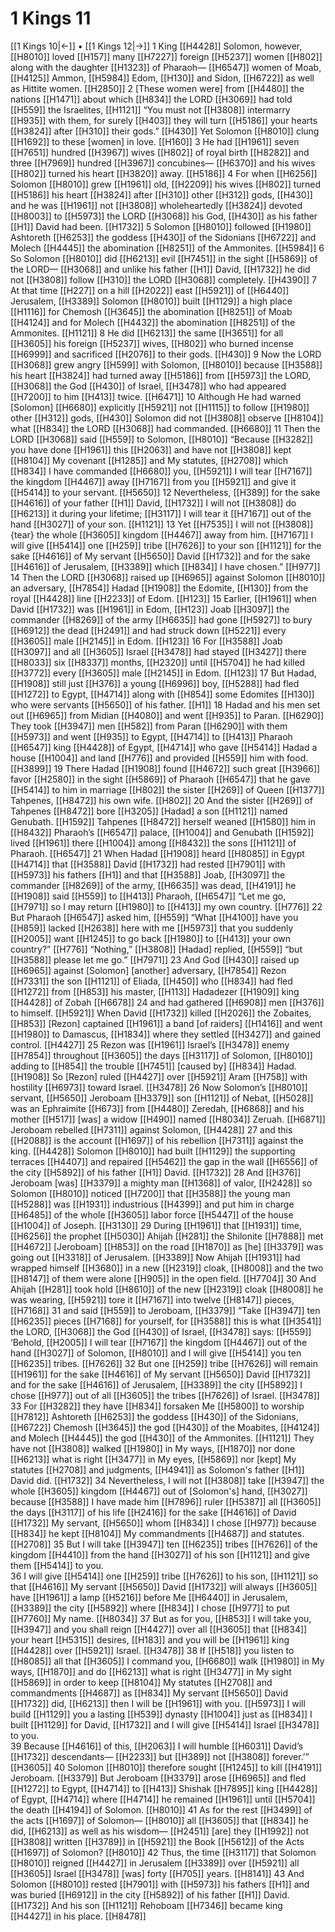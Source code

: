# 1 Kings 11
[[1 Kings 10|←]] • [[1 Kings 12|→]]
1 King [[H4428]] Solomon, however, [[H8010]] loved [[H157]] many [[H7227]] foreign [[H5237]] women [[H802]] along with the daughter [[H1323]] of Pharaoh— [[H6547]] women of Moab, [[H4125]] Ammon, [[H5984]] Edom, [[H130]] and Sidon, [[H6722]] as well as Hittite women. [[H2850]] 
2 [These women were] from [[H4480]] the nations [[H1471]] about which [[H834]] the LORD [[H3069]] had told [[H559]] the Israelites, [[H1121]] “You must not [[H3808]] intermarry [[H935]] with them,  for surely [[H403]] they will turn [[H5186]] your hearts [[H3824]] after [[H310]] their gods.” [[H430]] Yet Solomon [[H8010]] clung [[H1692]] to these [women]  in love. [[H160]] 
3 He had [[H1961]] seven [[H7651]] hundred [[H3967]] wives [[H802]] of royal birth [[H8282]] and three [[H7969]] hundred [[H3967]] concubines— [[H6370]] and his wives [[H802]] turned his heart [[H3820]] away. [[H5186]] 
4 For when [[H6256]] Solomon [[H8010]] grew [[H1961]] old, [[H2209]] his wives [[H802]] turned [[H5186]] his heart [[H3824]] after [[H310]] other [[H312]] gods, [[H430]] and he was [[H1961]] not [[H3808]] wholeheartedly [[H3824]] devoted [[H8003]] to [[H5973]] the LORD [[H3068]] his God, [[H430]] as his father [[H1]] David had been. [[H1732]] 
5 Solomon [[H8010]] followed [[H1980]] Ashtoreth [[H6253]] the goddess [[H430]] of the Sidonians [[H6722]] and Molech [[H4445]] the abomination [[H8251]] of the Ammonites. [[H5984]] 
6 So Solomon [[H8010]] did [[H6213]] evil [[H7451]] in the sight [[H5869]] of the LORD— [[H3068]] and unlike his father [[H1]] David, [[H1732]] he did not [[H3808]] follow [[H310]] the LORD [[H3068]] completely. [[H4390]] 
7 At that time [[H227]] on a hill [[H2022]] east [[H5921]] of [[H6440]] Jerusalem, [[H3389]] Solomon [[H8010]] built [[H1129]] a high place [[H1116]] for Chemosh [[H3645]] the abomination [[H8251]] of Moab [[H4124]] and for Molech [[H4432]] the abomination [[H8251]] of the Ammonites. [[H1121]] 
8 He did [[H6213]] the same [[H3651]] for all [[H3605]] his foreign [[H5237]] wives, [[H802]] who burned incense [[H6999]] and sacrificed [[H2076]] to their gods. [[H430]] 
9 Now the LORD [[H3068]] grew angry [[H599]] with Solomon, [[H8010]] because [[H3588]] his heart [[H3824]] had turned away [[H5186]] from [[H5973]] the LORD, [[H3068]] the God [[H430]] of Israel, [[H3478]] who had appeared [[H7200]] to him [[H413]] twice. [[H6471]] 
10 Although He had warned [Solomon] [[H6680]] explicitly [[H5921]] not [[H1115]] to follow [[H1980]] other [[H312]] gods, [[H430]] Solomon did not [[H3808]] observe [[H8104]] what [[H834]] the LORD [[H3068]] had commanded. [[H6680]] 
11 Then the LORD [[H3068]] said [[H559]] to Solomon, [[H8010]] “Because [[H3282]] you have done [[H1961]] this [[H2063]] and have not [[H3808]] kept [[H8104]] My covenant [[H1285]] and My statutes, [[H2708]] which [[H834]] I have commanded [[H6680]] you, [[H5921]] I will tear [[H7167]] the kingdom [[H4467]] away [[H7167]] from you [[H5921]] and give it [[H5414]] to your servant. [[H5650]] 
12 Nevertheless, [[H389]] for the sake [[H4616]] of your father [[H1]] David, [[H1732]] I will not [[H3808]] do [[H6213]] it during your lifetime; [[H3117]] I will tear it [[H7167]] out of the hand [[H3027]] of your son. [[H1121]] 
13 Yet [[H7535]] I will not [[H3808]] {tear} the whole [[H3605]] kingdom [[H4467]] away from him. [[H7167]] I will give [[H5414]] one [[H259]] tribe [[H7626]] to your son [[H1121]] for the sake [[H4616]] of My servant [[H5650]] David [[H1732]] and for the sake [[H4616]] of Jerusalem, [[H3389]] which [[H834]] I have chosen.” [[H977]] 
14 Then the LORD [[H3068]] raised up [[H6965]] against Solomon [[H8010]] an adversary, [[H7854]] Hadad [[H1908]] the Edomite, [[H130]] from the royal [[H4428]] line [[H2233]] of Edom. [[H123]] 
15 Earlier, [[H1961]] when David [[H1732]] was [[H1961]] in Edom, [[H123]] Joab [[H3097]] the commander [[H8269]] of the army [[H6635]] had gone [[H5927]] to bury [[H6912]] the dead [[H2491]] and had struck down [[H5221]] every [[H3605]] male [[H2145]] in Edom. [[H123]] 
16 For [[H3588]] Joab [[H3097]] and all [[H3605]] Israel [[H3478]] had stayed [[H3427]] there [[H8033]] six [[H8337]] months, [[H2320]] until [[H5704]] he had killed [[H3772]] every [[H3605]] male [[H2145]] in Edom. [[H123]] 
17 But Hadad, [[H1908]] still just [[H376]] a young [[H6996]] boy, [[H5288]] had fled [[H1272]] to Egypt, [[H4714]] along with [[H854]] some Edomites [[H130]] who were servants [[H5650]] of his father. [[H1]] 
18 Hadad and his men set out [[H6965]] from Midian [[H4080]] and went [[H935]] to Paran. [[H6290]] They took [[H3947]] men [[H582]] from Paran [[H6290]] with them [[H5973]] and went [[H935]] to Egypt, [[H4714]] to [[H413]] Pharaoh [[H6547]] king [[H4428]] of Egypt, [[H4714]] who gave [[H5414]] Hadad  a house [[H1004]] and land [[H776]] and provided [[H559]] him  with food. [[H3899]] 
19 There Hadad [[H1908]] found [[H4672]] such great [[H3966]] favor [[H2580]] in the sight [[H5869]] of Pharaoh [[H6547]] that he gave [[H5414]] to him  in marriage [[H802]] the sister [[H269]] of Queen [[H1377]] Tahpenes, [[H8472]] his own wife. [[H802]] 
20 And the sister [[H269]] of Tahpenes [[H8472]] bore [[H3205]] [Hadad]  a son [[H1121]] named Genubath. [[H1592]] Tahpenes [[H8472]] herself weaned [[H1580]] him in [[H8432]] Pharaoh’s [[H6547]] palace, [[H1004]] and Genubath [[H1592]] lived [[H1961]] there [[H1004]] among [[H8432]] the sons [[H1121]] of Pharaoh. [[H6547]] 
21 When Hadad [[H1908]] heard [[H8085]] in Egypt [[H4714]] that [[H3588]] David [[H1732]] had rested [[H7901]] with [[H5973]] his fathers [[H1]] and that [[H3588]] Joab, [[H3097]] the commander [[H8269]] of the army, [[H6635]] was dead, [[H4191]] he [[H1908]] said [[H559]] to [[H413]] Pharaoh, [[H6547]] “Let me go, [[H7971]] so I may return [[H1980]] to [[H413]] my own country. [[H776]] 
22 But Pharaoh [[H6547]] asked him, [[H559]] “What [[H4100]] have you [[H859]] lacked [[H2638]] here with me [[H5973]] that you suddenly [[H2005]] want [[H1245]] to go back [[H1980]] to [[H413]] your own country?” [[H776]] “Nothing,” [[H3808]] [Hadad] replied, [[H559]] “but [[H3588]] please let me go.” [[H7971]] 
23 And God [[H430]] raised up [[H6965]] against [Solomon]  [another] adversary, [[H7854]] Rezon [[H7331]] the son [[H1121]] of Eliada, [[H450]] who [[H834]] had fled [[H1272]] from [[H853]] his master, [[H113]] Hadadezer [[H1909]] king [[H4428]] of Zobah [[H6678]] 
24 and had gathered [[H6908]] men [[H376]] to himself. [[H5921]] When David [[H1732]] killed [[H2026]] the Zobaites, [[H853]] [Rezon] captained [[H1961]] a band [of raiders] [[H1416]] and went [[H1980]] to Damascus, [[H1834]] where they settled [[H3427]] and gained control. [[H4427]] 
25 Rezon was [[H1961]] Israel’s [[H3478]] enemy [[H7854]] throughout [[H3605]] the days [[H3117]] of Solomon, [[H8010]] adding to [[H854]] the trouble [[H7451]] [caused by] [[H834]] Hadad. [[H1908]] So [Rezon] ruled [[H4427]] over [[H5921]] Aram [[H758]] with hostility [[H6973]] toward Israel. [[H3478]] 
26 Now Solomon’s [[H8010]] servant, [[H5650]] Jeroboam [[H3379]] son [[H1121]] of Nebat, [[H5028]] was an Ephraimite [[H673]] from [[H4480]] Zeredah, [[H6868]] and his mother [[H517]] [was] a widow [[H490]] named [[H8034]] Zeruah. [[H6871]] Jeroboam rebelled [[H7311]] against Solomon, [[H4428]] 
27 and this [[H2088]] is the account [[H1697]] of his rebellion [[H7311]] against the king. [[H4428]] Solomon [[H8010]] had built [[H1129]] the supporting terraces [[H4407]] and repaired [[H5462]] the gap in the wall [[H6556]] of the city [[H5892]] of his father [[H1]] David. [[H1732]] 
28 And [[H376]] Jeroboam [was] [[H3379]] a mighty man [[H1368]] of valor, [[H2428]] so Solomon [[H8010]] noticed [[H7200]] that [[H3588]] the young man [[H5288]] was [[H1931]] industrious [[H4399]] and put him in charge [[H6485]] of the whole [[H3605]] labor force [[H5447]] of the house [[H1004]] of Joseph. [[H3130]] 
29 During [[H1961]] that [[H1931]] time, [[H6256]] the prophet [[H5030]] Ahijah [[H281]] the Shilonite [[H7888]] met [[H4672]] [Jeroboam] [[H853]] on the road [[H1870]] as [he] [[H3379]] was going out [[H3318]] of Jerusalem. [[H3389]] Now Ahijah [[H1931]] had wrapped himself [[H3680]] in a new [[H2319]] cloak, [[H8008]] and the two [[H8147]] of them were alone [[H905]] in the open field. [[H7704]] 
30 And Ahijah [[H281]] took hold [[H8610]] of the new [[H2319]] cloak [[H8008]] he was wearing, [[H5921]] tore it [[H7167]] into twelve [[H8147]] pieces, [[H7168]] 
31 and said [[H559]] to Jeroboam, [[H3379]] “Take [[H3947]] ten [[H6235]] pieces [[H7168]] for yourself,  for [[H3588]] this is what [[H3541]] the LORD, [[H3068]] the God [[H430]] of Israel, [[H3478]] says: [[H559]] ‘Behold, [[H2005]] I will tear [[H7167]] the kingdom [[H4467]] out of the hand [[H3027]] of Solomon, [[H8010]] and I will give [[H5414]] you  ten [[H6235]] tribes. [[H7626]] 
32 But one [[H259]] tribe [[H7626]] will remain [[H1961]] for the sake [[H4616]] of My servant [[H5650]] David [[H1732]] and for the sake [[H4616]] of Jerusalem, [[H3389]] the city [[H5892]] I chose [[H977]] out of all [[H3605]] the tribes [[H7626]] of Israel. [[H3478]] 
33 For [[H3282]] they have [[H834]] forsaken Me [[H5800]] to worship [[H7812]] Ashtoreth [[H6253]] the goddess [[H430]] of the Sidonians, [[H6722]] Chemosh [[H3645]] the god [[H430]] of the Moabites, [[H4124]] and Molech [[H4445]] the god [[H430]] of the Ammonites. [[H1121]] They have not [[H3808]] walked [[H1980]] in My ways, [[H1870]] nor done [[H6213]] what is right [[H3477]] in My eyes, [[H5869]] nor [kept] My statutes [[H2708]] and judgments, [[H4941]] as Solomon's father [[H1]] David did. [[H1732]] 
34 Nevertheless, I will not [[H3808]] take [[H3947]] the whole [[H3605]] kingdom [[H4467]] out of [Solomon's] hand, [[H3027]] because [[H3588]] I have made him [[H7896]] ruler [[H5387]] all [[H3605]] the days [[H3117]] of his life [[H2416]] for the sake [[H4616]] of David [[H1732]] My servant, [[H5650]] whom [[H834]] I chose [[H977]] because [[H834]] he kept [[H8104]] My commandments [[H4687]] and statutes. [[H2708]] 
35 But I will take [[H3947]] ten [[H6235]] tribes [[H7626]] of the kingdom [[H4410]] from the hand [[H3027]] of his son [[H1121]] and give them [[H5414]] to you.  
36 I will give [[H5414]] one [[H259]] tribe [[H7626]] to his son, [[H1121]] so that [[H4616]] My servant [[H5650]] David [[H1732]] will always [[H3605]] have [[H1961]] a lamp [[H5216]] before Me [[H6440]] in Jerusalem, [[H3389]] the city [[H5892]] where [[H834]] I chose [[H977]] to put [[H7760]] My name. [[H8034]] 
37 But as for you, [[H853]] I will take you, [[H3947]] and you shall reign [[H4427]] over all [[H3605]] that [[H834]] your heart [[H5315]] desires, [[H183]] and you will be [[H1961]] king [[H4428]] over [[H5921]] Israel. [[H3478]] 
38 If [[H518]] you listen to [[H8085]] all that [[H3605]] I command you, [[H6680]] walk [[H1980]] in My ways, [[H1870]] and do [[H6213]] what is right [[H3477]] in My sight [[H5869]] in order to keep [[H8104]] My statutes [[H2708]] and commandments [[H4687]] as [[H834]] My servant [[H5650]] David [[H1732]] did, [[H6213]] then I will be [[H1961]] with you. [[H5973]] I will build [[H1129]] you a lasting [[H539]] dynasty [[H1004]] just as [[H834]] I built [[H1129]] for David, [[H1732]] and I will give [[H5414]] Israel [[H3478]] to you.  
39 Because [[H4616]] of this, [[H2063]] I will humble [[H6031]] David’s [[H1732]] descendants— [[H2233]] but [[H389]] not [[H3808]] forever.’” [[H3605]] 
40 Solomon [[H8010]] therefore sought [[H1245]] to kill [[H4191]] Jeroboam. [[H3379]] But Jeroboam [[H3379]] arose [[H6965]] and fled [[H1272]] to Egypt, [[H4714]] to [[H413]] Shishak [[H7895]] king [[H4428]] of Egypt, [[H4714]] where [[H4714]] he remained [[H1961]] until [[H5704]] the death [[H4194]] of Solomon. [[H8010]] 
41 As for the rest [[H3499]] of the acts [[H1697]] of Solomon— [[H8010]] all [[H3605]] that [[H834]] he did, [[H6213]] as well as his wisdom— [[H2451]] [are] they [[H1992]] not [[H3808]] written [[H3789]] in [[H5921]] the Book [[H5612]] of the Acts [[H1697]] of Solomon? [[H8010]] 
42 Thus, the time [[H3117]] that Solomon [[H8010]] reigned [[H4427]] in Jerusalem [[H3389]] over [[H5921]] all [[H3605]] Israel [[H3478]] [was] forty [[H705]] years. [[H8141]] 
43 And Solomon [[H8010]] rested [[H7901]] with [[H5973]] his fathers [[H1]] and was buried [[H6912]] in the city [[H5892]] of his father [[H1]] David. [[H1732]] And his son [[H1121]] Rehoboam [[H7346]] became king [[H4427]] in his place. [[H8478]] 
